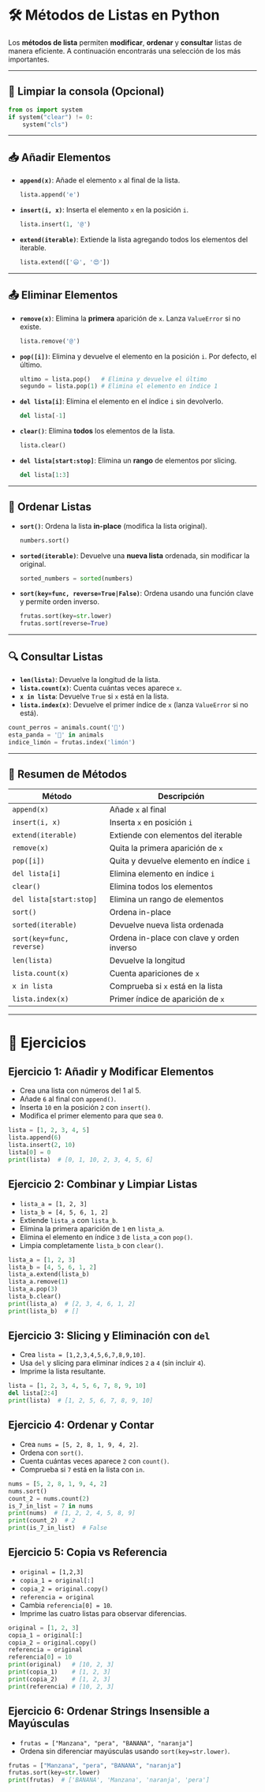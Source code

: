 # 🛠️ Métodos de Listas en Python

Los **métodos de lista** permiten **modificar**, **ordenar** y **consultar** listas de manera eficiente. A continuación encontrarás una selección de los más importantes.

---

## 🧼 Limpiar la consola (Opcional)

```python
from os import system
if system("clear") != 0:
    system("cls")
```

---

## 📥 Añadir Elementos

- **`append(x)`**: Añade el elemento `x` al final de la lista.

  ```python
  lista.append('e')
  ```

- **`insert(i, x)`**: Inserta el elemento `x` en la posición `i`.

  ```python
  lista.insert(1, '@')
  ```

- **`extend(iterable)`**: Extiende la lista agregando todos los elementos del iterable.

  ```python
  lista.extend(['😃', '😍'])
  ```

---

## 📤 Eliminar Elementos

- **`remove(x)`**: Elimina la **primera** aparición de `x`. Lanza `ValueError` si no existe.

  ```python
  lista.remove('@')
  ```

- **`pop([i])`**: Elimina y devuelve el elemento en la posición `i`. Por defecto, el último.

  ```python
  ultimo = lista.pop()   # Elimina y devuelve el último
  segundo = lista.pop(1) # Elimina el elemento en índice 1
  ```

- **`del lista[i]`**: Elimina el elemento en el índice `i` sin devolverlo.

  ```python
  del lista[-1]
  ```

- **`clear()`**: Elimina **todos** los elementos de la lista.

  ```python
  lista.clear()
  ```

- **`del lista[start:stop]`**: Elimina un **rango** de elementos por slicing.

  ```python
  del lista[1:3]
  ```

---

## 🔄 Ordenar Listas

- **`sort()`**: Ordena la lista **in-place** (modifica la lista original).

  ```python
  numbers.sort()
  ```

- **`sorted(iterable)`**: Devuelve una **nueva lista** ordenada, sin modificar la original.

  ```python
  sorted_numbers = sorted(numbers)
  ```

- **`sort(key=func, reverse=True|False)`**: Ordena usando una función clave y permite orden inverso.

  ```python
  frutas.sort(key=str.lower)
  frutas.sort(reverse=True)
  ```

---

## 🔍 Consultar Listas

- **`len(lista)`**: Devuelve la longitud de la lista.
- **`lista.count(x)`**: Cuenta cuántas veces aparece `x`.
- **`x in lista`**: Devuelve `True` si `x` está en la lista.
- **`lista.index(x)`**: Devuelve el primer índice de `x` (lanza `ValueError` si no está).

```python
count_perros = animals.count('🐶')
esta_panda = '🐼' in animals
indice_limón = frutas.index('limón')
```

---

## 📑 Resumen de Métodos

| Método                     | Descripción                                    |
|----------------------------|------------------------------------------------|
| `append(x)`                | Añade `x` al final                             |
| `insert(i, x)`             | Inserta `x` en posición `i`                    |
| `extend(iterable)`         | Extiende con elementos del iterable            |
| `remove(x)`                | Quita la primera aparición de `x`              |
| `pop([i])`                 | Quita y devuelve elemento en índice `i`        |
| `del lista[i]`             | Elimina elemento en índice `i`                 |
| `clear()`                  | Elimina todos los elementos                    |
| `del lista[start:stop]`    | Elimina un rango de elementos                  |
| `sort()`                   | Ordena in-place                                |
| `sorted(iterable)`         | Devuelve nueva lista ordenada                  |
| `sort(key=func, reverse)`  | Ordena in-place con clave y orden inverso      |
| `len(lista)`               | Devuelve la longitud                           |
| `lista.count(x)`           | Cuenta apariciones de `x`                      |
| `x in lista`               | Comprueba si `x` está en la lista              |
| `lista.index(x)`           | Primer índice de aparición de `x`              |

---

# 🧩 Ejercicios

## Ejercicio 1: Añadir y Modificar Elementos
- Crea una lista con números del 1 al 5.  
- Añade `6` al final con `append()`.  
- Inserta `10` en la posición `2` con `insert()`.  
- Modifica el primer elemento para que sea `0`.

```python
lista = [1, 2, 3, 4, 5]
lista.append(6)
lista.insert(2, 10)
lista[0] = 0
print(lista)  # [0, 1, 10, 2, 3, 4, 5, 6]
```

## Ejercicio 2: Combinar y Limpiar Listas
- `lista_a = [1, 2, 3]`  
- `lista_b = [4, 5, 6, 1, 2]`  
- Extiende `lista_a` con `lista_b`.  
- Elimina la primera aparición de `1` en `lista_a`.  
- Elimina el elemento en índice `3` de `lista_a` con `pop()`.  
- Limpia completamente `lista_b` con `clear()`.

```python
lista_a = [1, 2, 3]
lista_b = [4, 5, 6, 1, 2]
lista_a.extend(lista_b)
lista_a.remove(1)
lista_a.pop(3)
lista_b.clear()
print(lista_a)  # [2, 3, 4, 6, 1, 2]
print(lista_b)  # []
```

## Ejercicio 3: Slicing y Eliminación con `del`
- Crea `lista = [1,2,3,4,5,6,7,8,9,10]`.  
- Usa `del` y slicing para eliminar índices `2` a `4` (sin incluir `4`).  
- Imprime la lista resultante.

```python
lista = [1, 2, 3, 4, 5, 6, 7, 8, 9, 10]
del lista[2:4]
print(lista)  # [1, 2, 5, 6, 7, 8, 9, 10]
```

## Ejercicio 4: Ordenar y Contar
- Crea `nums = [5, 2, 8, 1, 9, 4, 2]`.  
- Ordena con `sort()`.  
- Cuenta cuántas veces aparece `2` con `count()`.  
- Comprueba si `7` está en la lista con `in`.

```python
nums = [5, 2, 8, 1, 9, 4, 2]
nums.sort()
count_2 = nums.count(2)
is_7_in_list = 7 in nums
print(nums)  # [1, 2, 2, 4, 5, 8, 9]
print(count_2)  # 2
print(is_7_in_list)  # False
```

## Ejercicio 5: Copia vs Referencia
- `original = [1,2,3]`  
- `copia_1 = original[:]`  
- `copia_2 = original.copy()`  
- `referencia = original`  
- Cambia `referencia[0] = 10`.  
- Imprime las cuatro listas para observar diferencias.

```python
original = [1, 2, 3]
copia_1 = original[:]
copia_2 = original.copy()
referencia = original
referencia[0] = 10
print(original)   # [10, 2, 3]
print(copia_1)    # [1, 2, 3]
print(copia_2)    # [1, 2, 3]
print(referencia) # [10, 2, 3]
```

## Ejercicio 6: Ordenar Strings Insensible a Mayúsculas
- `frutas = ["Manzana", "pera", "BANANA", "naranja"]`  
- Ordena sin diferenciar mayúsculas usando `sort(key=str.lower)`.

```python
frutas = ["Manzana", "pera", "BANANA", "naranja"]
frutas.sort(key=str.lower)
print(frutas)  # ['BANANA', 'Manzana', 'naranja', 'pera']   
```
